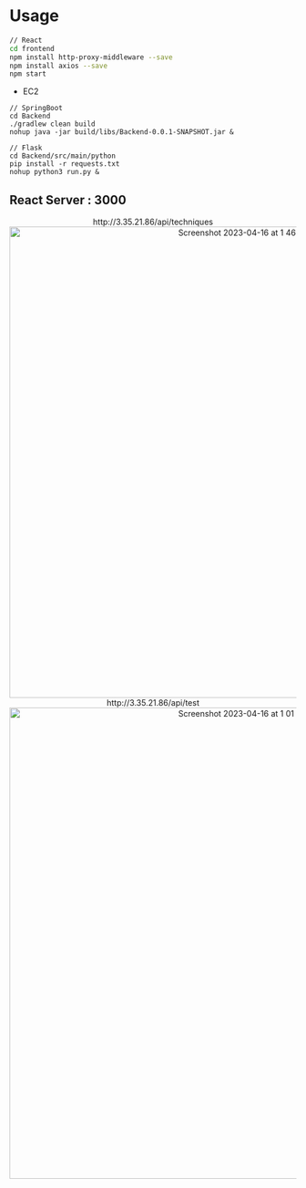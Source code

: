# Usage
```bash
// React
cd frontend
npm install http-proxy-middleware --save  
npm install axios --save  
npm start  
```

* EC2
```basg
// SpringBoot
cd Backend
./gradlew clean build
nohup java -jar build/libs/Backend-0.0.1-SNAPSHOT.jar &

// Flask
cd Backend/src/main/python
pip install -r requests.txt
nohup python3 run.py &
```

React Server : 3000
---


<p align="center">
http://3.35.21.86/api/techniques
<img width="827" alt="Screenshot 2023-04-16 at 1 46 12 PM" src="https://user-images.githubusercontent.com/82564045/232267890-7815c58e-f189-461c-86f3-33456bd1ba0f.png">  
http://3.35.21.86/api/test
<img width="827" alt="Screenshot 2023-04-16 at 1 01 39 PM" src="https://user-images.githubusercontent.com/82564045/232265760-fcf2a2ba-78fd-4068-b7f1-5c653bbbee05.png">
</p>
